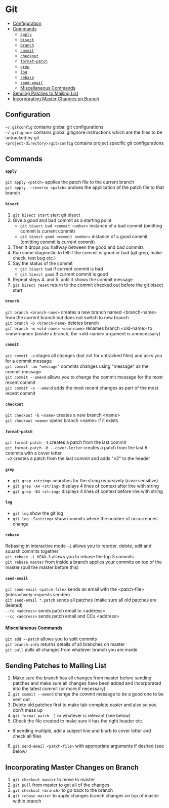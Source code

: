 # Git
* [Configuration](git.md#configuration)
* [Commands](git.md#commands)
  * [`apply`](git.md#apply)
  * [`bisect`](git.md#bisect)
  * [`branch`](git.md#branch)
  * [`commit`](git.md#commit)
  * [`checkout`](git.md#checkout)
  * [`format-patch`](git.md#format-patch)
  * [`grep`](git.md#grep)
  * [`log`](git.md#log)
  * [`rebase`](git.md#rebase)
  * [`send-email`](git.md#send-email)
  * [Miscellaneous Commands](git.md#miscellaneous-commands)
* [Sending Patches to Mailing List](git.md#sending-patches-to-mailing-list)
* [Incorporating Master Changes on Branch](git.md#incorporating-master-changes-on-branch)

## Configuration
`~/.gitconfig` contains global git configurations  
`~/.gitignore` contains global gitignore instructions which are the files to be untracked by git   
`<project-directory>/git/config` contains project specific git configurations  

## Commands

#### `apply`
`git apply <patch>` applies the patch file to the current branch  
`git apply --reverse <patch>` undoes the application of the patch file to that branch

#### `bisect`
1. `git bisect start` start git bisect
2. Give a good and bad commit as a starting point
    * `git bisect bad <commit number>` instance of a bad commit (omitting commit is current commit)
    * `git bisect good <commit number>` instance of a good commit (omitting commit is current commit)
3. Then it drops you halfway between the good and bad commits
4. Run some diagnostic to tell if the commit is good or bad (git grep, make check, test bug etc.)  
5. Say the status of the commit
    * `git bisect bad` if current commit is bad
    * `git biesct good` if current commit is good
6. Repeat steps 4. and 5. until it shows the commit message
7. `git bisect reset` return to the commit checked out before the git bisect start

#### `branch`
`git branch <branch-name>` creates a new branch named &lt;branch-name&gt; from the current branch but does not switch to new branch  
`git branch -D <branch-name>` deletes branch  
`git branch -m <old-name> <new-name>` renames branch &lt;old-name&gt; to &lt;new-name&gt; (inside a branch, the &lt;old-name&gt; argument is unnecessary)

#### `commit`
`git commit -a` stages all changes (but not for untracked files) and asks you for a commit message  
`git commit -am "message"` commits changes using "message" as the commit message  
`git commit --amend` allows you to change the commit message for the most recent commit  
`git commit -a --amend` adds the most recent changes as part of the most recent commit  

#### `checkout`
`git checkout -b <name>` creates a new branch &lt;name&gt;  
`git checkout <name>` opens branch &lt;name&gt; if it exists  

#### `format-patch`
`git format-patch -1` creates a patch from the last commit  
`git format-patch -6 --cover-letter` creates a patch from the last 6 commits with a cover letter  
`-v2` creates a patch from the last commit and adds "v2" to the header  

#### `grep`
* `git grep <string>` searches for the string recursively (case sensitive)
* `git grep -A4 <string>` displays 4 lines of context after line with string
* `git grep -B4 <string>` displays 4 lines of context before line with string

#### `log`
* `git log` show the git log
* `git log -S<string>` show commits where the number of occurrences change

#### `rebase`
Rebasing in interactive mode `-i` allows you to reorder, delete, edit and squash commits together  
`git rebase -i HEAD~3` allows you to rebase the top 3 commits  
`git rebase master` from inside a branch applies your commits on top of the master (pull the master before this)  

#### `send-email`
`git send-email <patch-file>` sends an email with the &lt;patch-file&gt; (interactively requests sendee)  
`git send-email *.patch` sends all patches (make sure all old patches are deleted)  
`--to <address>` sends patch email to &lt;address&gt;  
`--cc <address>` sends patch email and CCs &lt;address&gt;  

#### Miscellaneous Commands
`git add --patch` allows you to split commits  
`git branch-info` returns details of all branches on master  
`git pull` pulls all changes from whatever branch you are inside  

## Sending Patches to Mailing List
1. Make sure the branch has all changes from master before sending patches and make sure all changes have been added and incorporated into the latest commit (or more if necessary)  
2. `git commit --amend` change the commit message to be a good one to be sent out  
3. Delete old patches first to make tab-complete easier and also so you don't mess up  
4. `git format-patch -1` or whatever is relevant (see below)  
5. Check the file created to make sure it has the right header etc.  
  * if sending multiple, add a subject line and blurb to cover letter and check all files
6. `git send-email <patch-file>` with appropriate arguments if desired (see below)  

## Incorporating Master Changes on Branch
1. `git checkout master` to move to master  
2. `git pull` from master to get all of the changes  
3. `git checkout <branch>` to go back to the branch  
4. `git rebase master` to apply changes branch changes on top of master within branch  
